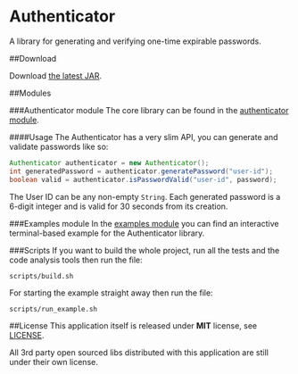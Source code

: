 # Authenticator
A library for generating and verifying one-time expirable passwords.

##Download

Download [the latest JAR][1].

##Modules

###Authenticator module
The core library can be found in the [authenticator module](authenticator).

####Usage
The Authenticator has a very slim API, you can generate and validate passwords like so:

```Java
Authenticator authenticator = new Authenticator();
int generatedPassword = authenticator.generatePassword("user-id");
boolean valid = authenticator.isPasswordValid("user-id", password);
```

The User ID can be any non-empty `String`. Each generated password is a 6-digit integer and is valid for 30 seconds from its creation.

###Examples module
In the [examples module](examples) you can find an interactive terminal-based example for the Authenticator library.

###Scripts
If you want to build the whole project, run all the tests and the code analysis tools then run the file:

`scripts/build.sh`

For starting the example straight away then run the file:

`scripts/run_example.sh`

##License
This application itself is released under **MIT** license, see [LICENSE](./LICENSE).

All 3rd party open sourced libs distributed with this application are still under their own license.

 [1]: https://github.com/AkiKanellis/authenticator/releases/download/v1.0/authenticator-1.0.jar
